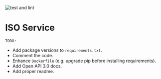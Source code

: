 ![test and lint](https://github.com/patrotom/iso-service/actions/workflows/test.yml/badge.svg)

# ISO Service

`TODO:`

* Add package versions to `requirements.txt`.
* Comment the code.
* Enhance `Dockerfile` (e.g. upgrade pip before installing requirements).
* Add Open API 3.0 docs.
* Add proper readme.
